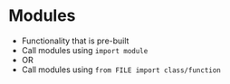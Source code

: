 # Modules
* Functionality that is pre-built
* Call modules using `import module`
* OR
* Call modules using `from FILE import class/function`